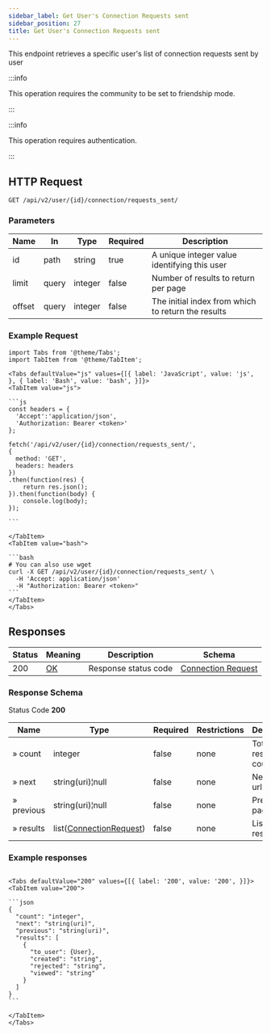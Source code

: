 ```yaml
---
sidebar_label: Get User's Connection Requests sent
sidebar_position: 27
title: Get User's Connection Requests sent
---
```


This endpoint retrieves a specific user's list of connection requests sent by user

:::info

This operation requires the community to be set to friendship mode.

:::

:::info

This operation requires authentication.

:::

## HTTP Request

`GET /api/v2/user/{id}/connection/requests_sent/`

### Parameters

|Name|In|Type|Required|Description|
|---|---|---|---|---|
|id|path|string|true|A unique integer value identifying this user|
|limit|query|integer|false|Number of results to return per page|
|offset|query|integer|false|The initial index from which to return the results|

### Example Request

````mdx-code-block
import Tabs from '@theme/Tabs';
import TabItem from '@theme/TabItem';

<Tabs defaultValue="js" values={[{ label: 'JavaScript', value: 'js', }, { label: 'Bash', value: 'bash', }]}>
<TabItem value="js">

```js
const headers = {
  'Accept':'application/json',
  'Authorization: Bearer <token>'
};

fetch('/api/v2/user/{id}/connection/requests_sent/',
{
  method: 'GET',
  headers: headers
})
.then(function(res) {
    return res.json();
}).then(function(body) {
    console.log(body);
});

```

</TabItem>
<TabItem value="bash">

```bash
# You can also use wget
curl -X GET /api/v2/user/{id}/connection/requests_sent/ \
  -H 'Accept: application/json'
  -H "Authorization: Bearer <token>"
```
</TabItem>
</Tabs>
````

## Responses

|Status|Meaning|Description| Schema                                                                 |
|---|---|---|------------------------------------------------------------------------|
|200|[OK](https://tools.ietf.org/html/rfc7231#section-6.3.1)|Response status code| [Connection Request](/docs/apireference/v2/schemas/connection_request) |

### Response Schema

Status Code **200**

|Name| Type                                                                        |Required|Restrictions|Description|
|---|-----------------------------------------------------------------------------|---|---|---|
|» count| integer                                                                     |false|none|Total results count|
|» next| string(uri)¦null                                                            |false|none|Next page url|
|» previous| string(uri)¦null                                                            |false|none|Previous page url|
|» results| list([ConnectionRequest](/docs/apireference/v2/schemas/connection_request)) |false|none|List of results|

### Example responses


````mdx-code-block

<Tabs defaultValue="200" values={[{ label: '200', value: '200', }]}>
<TabItem value="200">

```json
{
  "count": "integer",
  "next": "string(uri)",
  "previous": "string(uri)",
  "results": [
    {
      "to_user": {User},
      "created": "string",
      "rejected": "string",
      "viewed": "string"
    }
  ]
}
```

</TabItem>
</Tabs>
````




